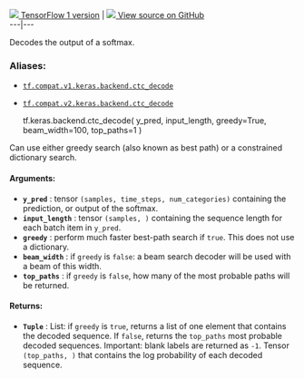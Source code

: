 [ ![](https://tensorflow.google.cn/images/tf_logo_32px.png) TensorFlow 1
version](/versions/r1.15/api_docs/python/tf/keras/backend/ctc_decode) |  [
![](https://tensorflow.google.cn/images/GitHub-Mark-32px.png) View source on
GitHub
](https://github.com/tensorflow/tensorflow/blob/r2.0/tensorflow/python/keras/backend.py#L5739-L5785)  
---|---  
  
Decodes the output of a softmax.

### Aliases:

  * [`tf.compat.v1.keras.backend.ctc_decode`](/api_docs/python/tf/keras/backend/ctc_decode)
  * [`tf.compat.v2.keras.backend.ctc_decode`](/api_docs/python/tf/keras/backend/ctc_decode)

    
    
    tf.keras.backend.ctc_decode(
        y_pred,
        input_length,
        greedy=True,
        beam_width=100,
        top_paths=1
    )
    

Can use either greedy search (also known as best path) or a constrained
dictionary search.

#### Arguments:

  * **`y_pred`** : tensor `(samples, time_steps, num_categories)` containing the prediction, or output of the softmax.
  * **`input_length`** : tensor `(samples, )` containing the sequence length for each batch item in `y_pred`.
  * **`greedy`** : perform much faster best-path search if `true`. This does not use a dictionary.
  * **`beam_width`** : if `greedy` is `false`: a beam search decoder will be used with a beam of this width.
  * **`top_paths`** : if `greedy` is `false`, how many of the most probable paths will be returned.

#### Returns:

  * **`Tuple`** : List: if `greedy` is `true`, returns a list of one element that contains the decoded sequence. If `false`, returns the `top_paths` most probable decoded sequences. Important: blank labels are returned as `-1`. Tensor `(top_paths, )` that contains the log probability of each decoded sequence.

